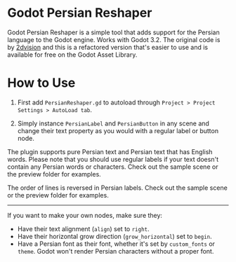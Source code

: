 # Godot Persian Reshaper
Godot Persian Reshaper is a simple tool that adds support for the Persian language to the Godot engine. Works with Godot 3.2.
The original code is by [2dvision](https://github.com/2dvision) and this is a refactored version that's easier to use and is available for free on the Godot Asset Library.

# How to Use
1. First add `PersianReshaper.gd` to autoload through `Project > Project Settings > AutoLoad tab`.

2. Simply instance `PersianLabel` and `PersianButton` in any scene and change their text property as you would with a regular label or button node.

The plugin supports pure Persian text and Persian text that has English words. Please note that you should use regular labels if your text doesn't contain any Persian words or characters. Check out the sample scene or the preview folder for examples.

The order of lines is reversed in Persian labels. Check out the sample scene or the preview folder for examples.

***

If you want to make your own nodes, make sure they:
* Have their text alignment (`align`) set to `right`.
* Have their horizontal grow direction (`grow_horizontal`) set to `begin`.
* Have a Persian font as their font, whether it's set by `custom_fonts` or `theme`. Godot won't render Persian characters without a proper font.
